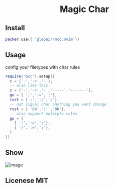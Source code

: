 <center>
<h1> Magic Char </h1>
</center>

## Install

```lua
packer.use({ 'glepnir/mcc.nvim'})
```

## Usage

config your filetypes with char rules

```lua
require('mcc').setup({
  c = {'-','->','-'},
  -- also like this
  c = {'-','->','-','-----','-------'},
  go = { ';',':=',';'},
  rust = {';','::',';'},
  -- not signal char anything you want change
  rust = { '88','::','88'},
  -- also support mulitple rules
  go = {
    { ';',':=',';'},
    { '/',':=',';'},
  }
})
```

## Show

![image](https://user-images.githubusercontent.com/41671631/182332280-813dd765-6b77-4f56-904d-0053aaa22c80.gif)

## Licenese MIT
